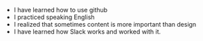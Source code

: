- I have learned how to use github
- I practiced speaking English
- I realized that sometimes content is more important than design
- I have learned how Slack works and worked with it.
